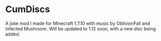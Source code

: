 # CumDiscs
A joke mod I made for Minecraft 1.7.10 with music by OblivionFall and Infected Mushroom.
Will be updated to 1.12 soon, with a new disc being added.
